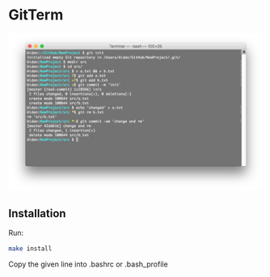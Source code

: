 # GitTerm
![usage](https://github.com/aidantwoods/GitTerm/raw/master/static/usage.png)

## Installation

Run:
```bash
make install
```

Copy the given line into .bashrc or .bash_profile